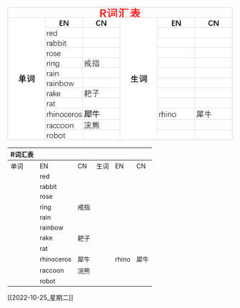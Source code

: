 
![](https://raw.githubusercontent.com/DustOfStars/ObsPicGo/master/Gavin_Obs/20221025164431.png)


| R词汇表 |            |    |    |       |    |
|------|------------|----|----|-------|----|
| 单词   | EN         | CN | 生词 | EN    | CN |
|      | red        |    |    |       |    |
|      | rabbit     |    |    |       |    |
|      | rose       |    |    |       |    |
|      | ring       | 戒指 |    |       |    |
|      | rain       |    |    |       |    |
|      | rainbow    |    |    |       |    |
|      | rake       | 耙子 |    |       |    |
|      | rat        |    |    |       |    |
|      | rhinoceros | 犀牛 |    | rhino | 犀牛 |
|      | raccoon    | 浣熊 |    |       |    |
|      | robot      |


[[2022-10-25_星期二]]